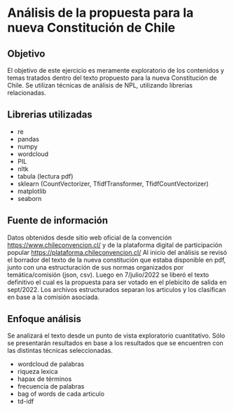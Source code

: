 # Análisis de la propuesta para la nueva Constitución de Chile
## Objetivo
El objetivo de este ejercicio es meramente exploratorio de los contenidos y temas tratados dentro del texto propuesto para la nueva Constitución de Chile. Se utilizan técnicas de análisis de NPL, utilizando librerias relacionadas. 

## Librerias utilizadas
- re
- pandas
- numpy
- wordcloud
- PIL
- nltk
- tabula (lectura pdf)
- sklearn (CountVectorizer, TfidfTransformer, TfidfCountVectorizer)
- matplotlib
- seaborn

## Fuente de información
Datos obtenidos desde sitio web oficial de la convención https://www.chileconvencion.cl/ y de la plataforma digital de participación popular https://plataforma.chileconvencion.cl/
Al inicio del análisis se revisó el borrador del texto de la nueva constitución que estaba disponible en pdf, junto con una estructuración de sus normas organizados por temática/comisión (json, csv). Luego en 7/julio/2022 se liberó el texto definitivo el cual es la propuesta para ser votado en el plebicito de salida en sept/2022. Los archivos estructurados separan los articulos y los clasifican en base a la comisión asociada. 

## Enfoque análisis
Se analizará el texto desde un punto de vista exploratorio cuantitativo. Sólo se presentarán resultados en base a los resultados que se encuentren con las distintas técnicas seleccionadas. 

- wordcloud de palabras
- riqueza lexica
- hapax de términos
- frecuencia de palabras
- bag of words de cada articulo
- td-idf  
